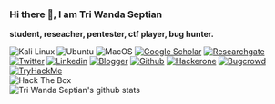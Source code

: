 ### Hi there 👋, I am Tri Wanda Septian
**student, reseacher, pentester, ctf player, bug hunter.**

![Kali Linux](https://img.shields.io/badge/kalilinux-%23FCC624.svg?&style=for-the-badge&logo=linux&logoColor=white)
![Ubuntu](https://img.shields.io/badge/ubuntu-E95420?logo=ubuntu&logoColor=white&style=for-the-badge)
![MacOS](https://img.shields.io/badge/macos-999999?logo=apple&logoColor=white&style=for-the-badge)
[![Google Scholar](https://img.shields.io/badge/googlescholar-%234285F4.svg?&style=for-the-badge&logo=google-scholar&logoColor=white)](https://scholar.google.com.tw/citations?user=XMuXhkAAAAAJ&hl=en)
[![Researchgate](https://img.shields.io/badge/researchgate-%2300CCBB.svg?&style=for-the-badge&logo=researchgate&logoColor=white)](https://www.researchgate.net/profile/Tri_Septian)
[![Twitter](https://img.shields.io/badge/twitter-%231DA1F2.svg?&style=for-the-badge&logo=twitter&logoColor=white)](https://twitter.com/twseptian_)
[![Linkedin](https://img.shields.io/badge/linkedin-%230077B5.svg?&style=for-the-badge&logo=linkedin&logoColor=white)](https://www.linkedin.com/in/twseptian/)
[![Blogger](https://img.shields.io/badge/blogger-%23FF5722.svg?&style=for-the-badge&logo=blogger&logoColor=white)](https://twseptian.blogspot.com/)
[![Github](https://img.shields.io/badge/github-%23100000.svg?&style=for-the-badge&logo=github&logoColor=white)](https://github.com/twseptian)
[![Hackerone](https://img.shields.io/badge/hackerone-%23494649.svg?&style=for-the-badge&logo=hackerone&logoColor=white)](https://hackerone.com/twseptian)
[![Bugcrowd](https://img.shields.io/badge/bugcrowd-%23FE7A16.svg?&style=for-the-badge&logo=bugcrowd&logoColor=white)](https://bugcrowd.com/twseptian)
[![TryHackMe](https://img.shields.io/badge/TryHackMe-%23100000.svg?&style=for-the-badge&logo=tryhackme&logoColor=white)](https://tryhackme.com/p/twsterlab)
<br>
<img src="http://www.hackthebox.eu/badge/image/183432" alt="Hack The Box">
<br>
![Tri Wanda Septian's github stats](https://github-readme-stats.vercel.app/api?username=twseptian&theme=blue-green)
